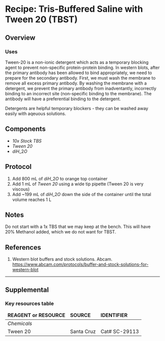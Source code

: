 # Recipe: Tris-Buffered Saline with Tween 20 (TBST)

## Overview

<!-- Description of chemical here -->

### Uses

Tween-20 is a non-ionic detergent which acts as a temporary blocking agent to prevent non-specific protein-protein binding. In western blots, after the primary antibody has been allowed to bind appropriately, we need to prepare for the secondary antibody. First, we must wash the membrane to remove all excess primary antibody. By washing the membrane with a detergent, we prevent the primary antibody from inadventantly, incorrectly binding to an incorrect site (non-specific binding to the membrane). The antibody will have a preferential binding to the detergent.

Detergents are helpful temporary blockers - they can be washed away easily with aqeuous solutions.

## Components

* *10x Stock TBS*
* *Tween 20*
* $diH\_2O$

## Protocol

1. Add 800 mL of $diH\_2O$ to orange top container
2. Add 1 mL of *Tween 20* using a wide tip pipette (Tween 20 is very viscous)
3. Add \~199 mL of $diH\_2O$ down the side of the container until the total volume reaches 1 L

## Notes

Do not start with a 1x TBS that we may keep at the bench. This will have 20% Methanol added, which we do not want for TBST.

## References

1. Western blot buffers and stock solutions. Abcam. https://www.abcam.com/protocols/buffer-and-stock-solutions-for-western-blot

***

## Supplemental

### Key resources table<table><thead><tr><td><strong>REAGENT or RESOURCE</strong></td><td><strong>SOURCE</strong></td><td><strong>IDENTIFIER</strong></td></tr></thead><tbody><tr><td><i>Chemicals</i></td></tr><tr><td>Tween 20</td><td>Santa Cruz</td><td>Cat# SC-29113</td></tr></tbody></table>